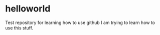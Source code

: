 # helloworld
Test repository for learning how to use github
I am trying to learn how to use this stuff.
